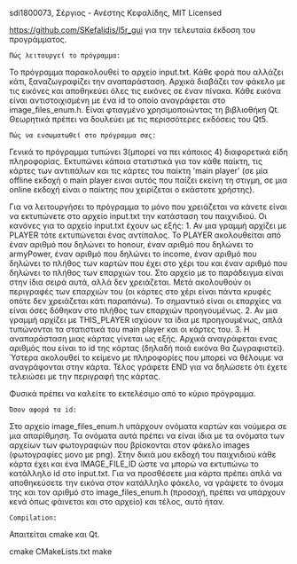 sdi1800073, Σέργιος - Ανέστης Κεφαλίδης, MIT Licensed

https://github.com/SKefalidis/l5r_gui για την τελευταία έκδοση του προγράμματος.


	Πώς λειτουργεί το πρόγραμμα:
Το πρόγραμμα παρακολουθεί το αρχείο input.txt. Κάθε φορά που αλλάζει κάτι, ξαναζωγραφίζει την αναπαράσταση. Αρχικά διαβάζει τον φάκελο
με τις εικόνες και αποθηκεύει όλες τις εικόνες σε έναν πίνακα. Κάθε εικόνα είναι αντιστοιχισμένη με ένα id το οποίο αναγράφεται στο
image_files_enum.h. Είναι φτιαγμένο χρησιμοποιώντας τη βιβλιοθήκη Qt. Θεωρητικά πρέπει να δουλεύει με τις περισσότερες εκδόσεις του Qt5.


	Πώς να ενσωματωθεί στο πρόγραμμα σας:
Γενικά το πρόγραμμα τυπώνει 3(μπορεί να πει κάποιος 4) διαφορετικά είδη πληροφορίας. Εκτυπώνει κάποια στατιστικά για τον κάθε παίκτη,
τις κάρτες των αντιπάλων και τις κάρτες του παίκτη 'main player' (σε μία offline εκδοχή ο main player ειναι αυτός που παίζει
εκείνη τη στιγμη, σε μια online εκδοχή είναι ο παίκτης που χειρίζεται ο εκάστοτε χρήστης).

Για να λειτουργήσει το πρόγραμμα το μόνο που χρειάζεται να κάνετε είναι να εκτυπώνετε στο αρχείο input.txt την κατάσταση του παιχνιδιού.
Οι κανόνες για το αρχείο input.txt έχουν ως εξής:
	1. Αν μια γραμμή αρχίζει με PLAYER τότε εκτυπώνεται ένας αντίπαλος. Το PLAYER ακολουθείται από έναν αριθμό που δηλώνει το honour,
έναν αριθμό που δηλώνει το armyPower, έναν αριθμό που δηλώνει το income, έναν αριθμό που δηλώνει το πλήθος των καρτών που έχει στο χέρι του
και έναν αριθμό που δηλώνει το πλήθος των επαρχιών του. Στο αρχείο με το παράδειγμα είναι στην ίδια σειρά αυτά, αλλά δεν χρειάζεται.
Μετά ακολουθούν οι περιγραφές των επαρχιών του (οι κάρτες στο χέρι είναι πάντα κρυφές οπότε δεν χρειάζεται κάτι παραπάνω). Το σημαντικό είναι
οι επαρχίες να είναι όσες δόθηκαν στο πλήθος των επαρχιών προηγουμένως. 
	2. Αν μια γραμμή αρχίζει με THIS_PLAYER ισχύουν τα ίδια με προηγουμένως, απλά τυπώνονται τα στατιστικά του main player και οι κάρτες του.
	3. Η αναπαράσταση μιας κάρτας γίνεται ως εξής. Αρχικά αναγράφεται ενας αριθμός που είναι το id της κάρτας (δηλαδή ποιά εικόνα θα ζωγραφιστεί).
Ύστερα ακολουθεί το κείμενο με πληροφορίες που μπορεί να θέλουμε να αναγράφονται στην κάρτα. Τέλος γράφετε END για να δηλώσετε ότι 
έχετε τελειώσει με την περιγραφή της κάρτας.

Φυσικά πρέπει να καλείτε το εκτελέσιμο από το κύριο πρόγραμμα.


	Όσον αφορά τα id: 
Στο αρχείο image_files_enum.h υπάρχουν ονόματα καρτών και νούμερα σε μια απαρίθμηση. Τα ονόματα αυτά πρέπει να είναι ίδια με τα 
ονόματα των αρχείων των φωτογραφιών που βρίσκονται στον φάκελο images (φωτογραφίες μονο με png). Στην δικιά μου εκδοχή του παιχνιδιού
κάθε κάρτα έχει και ένα IMAGE_FILE_ID ώστε να μπορώ να εκτυπώνω το κατάλληλο id στο input.txt. Για να προσθέσετε μια κάρτα πρέπει απλά
να αποθηκεύσετε την εικόνα στον κατάλληλο φάκελο, να γράψετε το όνομα της και τον αριθμό στο image_files_enum.h (προσοχή, πρέπει να υπάρχουν
κενά όπως φάινεται και στο αρχείο) και τέλος, αυτό ήταν.

	Compilation:
Απαιτείται cmake και Qt. 

cmake CMakeLists.txt
make



